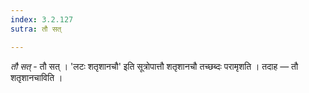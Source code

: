 ```yaml
---
index: 3.2.127
sutra: तौ सत्

---
```

_तौ सत्_ - तौ सत् । 'लटः शतृशानचौ' इति सूत्रोपात्तौ शतृशानचौ तच्छब्दः परामृशति । तदाह —  तौ शतृशानचाविति । 